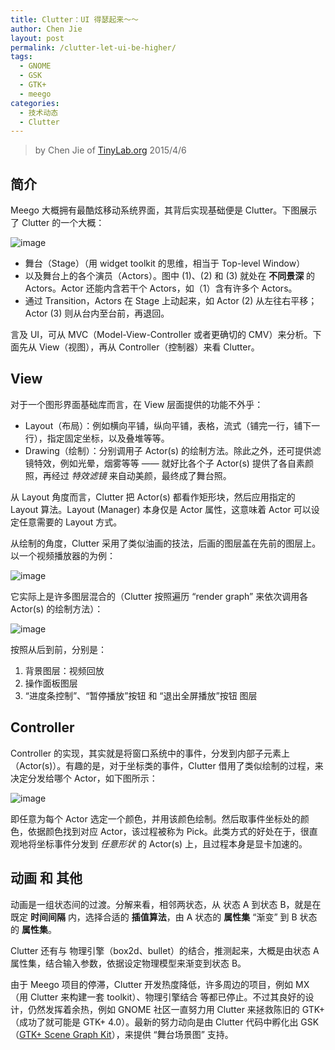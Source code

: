 ```yaml
---
title: Clutter：UI 得瑟起来～～
author: Chen Jie
layout: post
permalink: /clutter-let-ui-be-higher/
tags:
  - GNOME
  - GSK
  - GTK+
  - meego
categories:
  - 技术动态
  - Clutter
---
```


<!-- title: Clutter：UI 得瑟起来～～ -->

<!-- %s/!\[image\](/&#038;\/wp-content\/uploads\/2015\/04\// -->

> by Chen Jie of [TinyLab.org][1]
> 2015/4/6


## 简介

Meego 大概拥有最酷炫移动系统界面，其背后实现基础便是 Clutter。下图展示了 Clutter 的一个大概：

![image][2]

  * 舞台（Stage）（用 widget toolkit 的思维，相当于 Top-level Window）
  * 以及舞台上的各个演员（Actors）。图中 (1)、(2) 和 (3) 就处在 **不同景深** 的 Actors。Actor 还能内含若干个 Actors，如（1）含有许多个 Actors。
  * 通过 Transition，Actors 在 Stage 上动起来，如 Actor (2) 从左往右平移；Actor (3) 则从台内至台前，再退回。

言及 UI，可从 MVC（Model-View-Controller 或者更确切的 CMV）来分析。下面先从 View（视图），再从 Controller（控制器）来看 Clutter。

## View

对于一个图形界面基础库而言，在 View 层面提供的功能不外乎：

  * Layout（布局）：例如横向平铺，纵向平铺，表格，流式（铺完一行，铺下一行），指定固定坐标，以及叠堆等等。
  * Drawing（绘制）：分别调用子 Actor(s) 的绘制方法。除此之外，还可提供滤镜特效，例如光晕，烟雾等等 —— 就好比各个子 Actor(s) 提供了各自素颜照，再经过 *特效滤镜* 来自动美颜，最终成了舞台照。

从 Layout 角度而言，Clutter 把 Actor(s) 都看作矩形块，然后应用指定的 Layout 算法。Layout (Manager) 本身仅是 Actor 属性，这意味着 Actor 可以设定任意需要的 Layout 方式。

从绘制的角度，Clutter 采用了类似油画的技法，后画的图层盖在先前的图层上。以一个视频播放器的为例：

![image][3]

它实际上是许多图层混合的（Clutter 按照遍历 “render graph” 来依次调用各 Actor(s) 的绘制方法）：

![image][4]

按照从后到前，分别是：

  1. 背景图层：视频回放
  2. 操作面板图层
  3. “进度条控制”、“暂停播放”按钮 和 “退出全屏播放”按钮 图层

## Controller

Controller 的实现，其实就是将窗口系统中的事件，分发到内部子元素上（Actor(s)）。有趣的是，对于坐标类的事件，Clutter 借用了类似绘制的过程，来决定分发给哪个 Actor，如下图所示：

![image][5]

即任意为每个 Actor 选定一个颜色，并用该颜色绘制。然后取事件坐标处的颜色，依据颜色找到对应 Actor，该过程被称为 Pick。此类方式的好处在于，很直观地将坐标事件分发到 *任意形状* 的 Actor(s) 上，且过程本身是显卡加速的。

## 动画 和 其他

动画是一组状态间的过渡。分解来看，相邻两状态，从 状态 A 到状态 B，就是在既定 **时间间隔** 内，选择合适的 **插值算法**，由 A 状态的 **属性集** “渐变” 到 B 状态的 **属性集**。

Clutter 还有与 物理引擎（box2d、bullet）的结合，推测起来，大概是由状态 A 属性集，结合输入参数，依据设定物理模型来渐变到状态 B。

由于 Meego 项目的停滞，Clutter 开发热度降低，许多周边的项目，例如 MX（用 Clutter 来构建一套 toolkit）、物理引擎结合 等都已停止。不过其良好的设计，仍然发挥着余热，例如 GNOME 社区一直努力用 Clutter 来拯救陈旧的 GTK+（成功了就可能是 GTK+ 4.0）。最新的努力动向是由 Clutter 代码中孵化出 GSK（[GTK+ Scene Graph Kit][6]），来提供 “舞台场景图” 支持。





 [1]: http://tinylab.org
 [2]: /wp-content/uploads/2015/04/clutter-overview.jpg
 [3]: /wp-content/uploads/2015/04/clutter-video-player-example.jpg
 [4]: /wp-content/uploads/2015/04/clutter-video-player-example-render-graph.jpg
 [5]: /wp-content/uploads/2015/04/clutter-video-player-example-event-dispatch.jpg
 [6]: https://www.bassi.io/articles/2014/07/29/guadec-2014-gsk/
